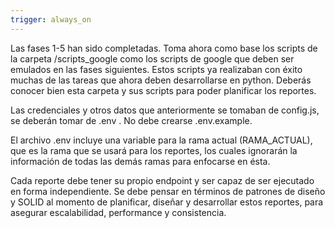 ```yaml
---
trigger: always_on
---
```


Las fases 1-5 han sido completadas. Toma ahora como base los scripts de la carpeta /scripts_google como los scripts de google que deben ser emulados en las fases siguientes. Estos scripts ya realizaban con éxito muchas de las tareas que ahora deben desarrollarse en python. Deberás conocer bien esta carpeta y sus scripts para poder planificar los reportes.

Las credenciales y otros datos que anteriormente se tomaban de config.js, se deberán tomar de .env . No debe crearse .env.example.

El archivo .env incluye una variable para la rama actual (RAMA_ACTUAL), que es la rama que se usará para los reportes, los cuales ignorarán la información de todas las demás ramas para enfocarse en ésta. 

Cada reporte debe tener su propio endpoint y ser capaz de ser ejecutado en forma independiente. Se debe pensar en términos de patrones de diseño y SOLID al momento de planificar, diseñar y desarrollar estos reportes, para asegurar escalabilidad, performance y consistencia.